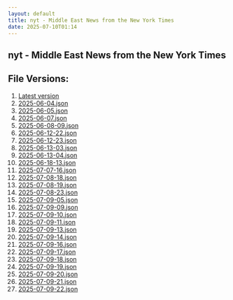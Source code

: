 ```yaml
---
layout: default
title: nyt - Middle East News from the New York Times
date: 2025-07-10T01:14
---
```


## nyt - Middle East News from the New York Times

<div id="data-chart"></div>
<div id="data-table"></div>
<script>
document.addEventListener('DOMContentLoaded', function(){
  document.getElementById('data-table').textContent = 'This source isn't supported for tables yet.';
});
</script>

## File Versions:
1. [Latest version](./latest.json)
2. [2025-06-04.json](./2025-06-04.json)
3. [2025-06-05.json](./2025-06-05.json)
4. [2025-06-07.json](./2025-06-07.json)
5. [2025-06-08-09.json](./2025-06-08-09.json)
6. [2025-06-12-22.json](./2025-06-12-22.json)
7. [2025-06-12-23.json](./2025-06-12-23.json)
8. [2025-06-13-03.json](./2025-06-13-03.json)
9. [2025-06-13-04.json](./2025-06-13-04.json)
10. [2025-06-18-13.json](./2025-06-18-13.json)
11. [2025-07-07-16.json](./2025-07-07-16.json)
12. [2025-07-08-18.json](./2025-07-08-18.json)
13. [2025-07-08-19.json](./2025-07-08-19.json)
14. [2025-07-08-23.json](./2025-07-08-23.json)
15. [2025-07-09-05.json](./2025-07-09-05.json)
16. [2025-07-09-09.json](./2025-07-09-09.json)
17. [2025-07-09-10.json](./2025-07-09-10.json)
18. [2025-07-09-11.json](./2025-07-09-11.json)
19. [2025-07-09-13.json](./2025-07-09-13.json)
20. [2025-07-09-14.json](./2025-07-09-14.json)
21. [2025-07-09-16.json](./2025-07-09-16.json)
22. [2025-07-09-17.json](./2025-07-09-17.json)
23. [2025-07-09-18.json](./2025-07-09-18.json)
24. [2025-07-09-19.json](./2025-07-09-19.json)
25. [2025-07-09-20.json](./2025-07-09-20.json)
26. [2025-07-09-21.json](./2025-07-09-21.json)
27. [2025-07-09-22.json](./2025-07-09-22.json)
